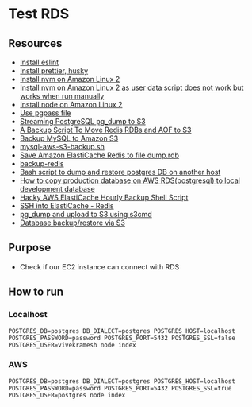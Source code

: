 # Test RDS

## Resources

- [Install eslint](https://eslint.org/docs/latest/use/getting-started)
- [Install prettier, husky](https://prettier.io/docs/en/install.html)
- [Install nvm on Amazon Linux 2](https://docs.aws.amazon.com/sdk-for-javascript/v2/developer-guide/setting-up-node-on-ec2-instance.html)
- [Install nvm on Amazon Linux 2 as user data script does not work but works when run manually](https://www.reddit.com/r/aws/comments/14t6j0h/install_nvm_node_on_amz_linux_2_ec2_instance_with/)
- [Install node on Amazon Linux 2](https://techviewleo.com/how-to-install-nodejs-on-amazon-linux/?expand_article=1)
- [Use pgpass file](https://tableplus.com/blog/2019/09/how-to-use-pgpass-in-postgresql.html)
- [Streaming PostgreSQL pg_dump to S3](https://serverfault.com/questions/886562/streaming-postgresql-pg-dump-to-s3/903739#903739)
- [A Backup Script To Move Redis RDBs and AOF to S3](https://gist.github.com/alxschwarz/7e9dfc551265448c51d2515df58e0238)
- [Backup MySQL to Amazon S3](https://gist.github.com/oodavid/2206527?permalink_comment_id=3362643)
- [mysql-aws-s3-backup.sh](https://gist.github.com/jessekanner/c60d0444f3c55ba217c9a538be50b178)
- [Save Amazon ElastiCache Redis to file dump.rdb](https://gist.github.com/lmmendes/15c65fb77aec523e836d032b48eee77b)
- [backup-redis](https://gist.github.com/khoa-le/94c5758bf40f8ddc61cbfca90a0fc198)
- [Bash script to dump and restore postgres DB on another host](https://gist.github.com/suhirotaka/c0d76b25450d016ece0ee84d813e5d9e)
- [How to copy production database on AWS RDS(postgresql) to local development database](https://gist.github.com/syafiqfaiz/5273cd41df6f08fdedeb96e12af70e3b)
- [Hacky AWS ElastiCache Hourly Backup Shell Script](https://gist.github.com/luckyjajj/463b98e5ec8127b21c6b)
- [SSH into ElastiCache - Redis](https://gist.github.com/mlsaito/c6ca2827baa2382334d9be4583060b51)
- [pg_dump and upload to S3 using s3cmd](https://gist.github.com/allanlei/1537335)
- [Database backup/restore via S3](https://gadelkareem.com/2019/06/11/database-backup-restore-via-s3/)

## Purpose

- Check if our EC2 instance can connect with RDS

## How to run

### Localhost

    POSTGRES_DB=postgres DB_DIALECT=postgres POSTGRES_HOST=localhost POSTGRES_PASSWORD=password POSTGRES_PORT=5432 POSTGRES_SSL=false POSTGRES_USER=vivekramesh node index

### AWS

    POSTGRES_DB=postgres DB_DIALECT=postgres POSTGRES_HOST=localhost POSTGRES_PASSWORD=password POSTGRES_PORT=5432 POSTGRES_SSL=true POSTGRES_USER=postgres node index
